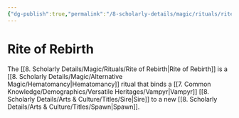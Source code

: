 ```yaml
---
{"dg-publish":true,"permalink":"/8-scholarly-details/magic/rituals/rite-of-rebirth/","noteIcon":""}
---
```


# Rite of Rebirth

The [[8. Scholarly Details/Magic/Rituals/Rite of Rebirth\|Rite of Rebirth]] is a [[8. Scholarly Details/Magic/Alternative Magic/Hematomancy\|Hematomancy]] ritual that binds a [[7. Common Knowledge/Demographics/Versatile Heritages/Vampyr\|Vampyr]] [[8. Scholarly Details/Arts & Culture/Titles/Sire\|Sire]] to a new [[8. Scholarly Details/Arts & Culture/Titles/Spawn\|Spawn]].